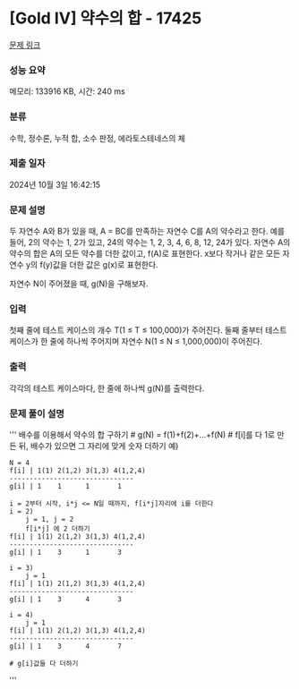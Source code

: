 # [Gold IV] 약수의 합 - 17425 

[문제 링크](https://www.acmicpc.net/problem/17425) 

### 성능 요약

메모리: 133916 KB, 시간: 240 ms

### 분류

수학, 정수론, 누적 합, 소수 판정, 에라토스테네스의 체

### 제출 일자

2024년 10월 3일 16:42:15

### 문제 설명

<p>두 자연수 A와 B가 있을 때, A = BC를 만족하는 자연수 C를 A의 약수라고 한다. 예를 들어, 2의 약수는 1, 2가 있고, 24의 약수는 1, 2, 3, 4, 6, 8, 12, 24가 있다. 자연수 A의 약수의 합은 A의 모든 약수를 더한 값이고, f(A)로 표현한다. x보다 작거나 같은 모든 자연수 y의 f(y)값을 더한 값은 g(x)로 표현한다.</p>

<p>자연수 N이 주어졌을 때, g(N)을 구해보자.</p>

### 입력 

 <p>첫째 줄에 테스트 케이스의 개수 T(1 ≤ T ≤ 100,000)가 주어진다. 둘째 줄부터 테스트 케이스가 한 줄에 하나씩 주어지며 자연수 N(1 ≤ N ≤ 1,000,000)이 주어진다.</p>

### 출력 

 <p>각각의 테스트 케이스마다, 한 줄에 하나씩 g(N)를 출력한다.</p>


 ### 문제 풀이 설명
 <p>
  '''
    배수를 이용해서 약수의 합 구하기
    # g(N) = f(1)+f(2)+...+f(N)
    # f[i]를 다 1로 만든 뒤, 배수가 있으면 그 자리에 맞게 숫자 더하기
    예) 
  
    N = 4
    f[i] | 1(1) 2(1,2) 3(1,3) 4(1,2,4)
    -------------------------------
    g[i] | 1    1      1       1

    i = 2부터 시작, i*j <= N일 때까지, f[i*j]자리에 i를 더한다
    i = 2)
        j = 1, j = 2
        f[i*j] 에 2 더하기
    f[i] | 1(1) 2(1,2) 3(1,3) 4(1,2,4)
    -------------------------------
    g[i] | 1    3      1       3

    i = 3)
        j = 1
    f[i] | 1(1) 2(1,2) 3(1,3) 4(1,2,4)
    -------------------------------
    g[i] | 1    3      4       3

    i = 4)
        j = 1
    f[i] | 1(1) 2(1,2) 3(1,3) 4(1,2,4)
    -------------------------------
    g[i] | 1    3      4       7

    # g[i]값들 다 더하기

'''
 </p>

